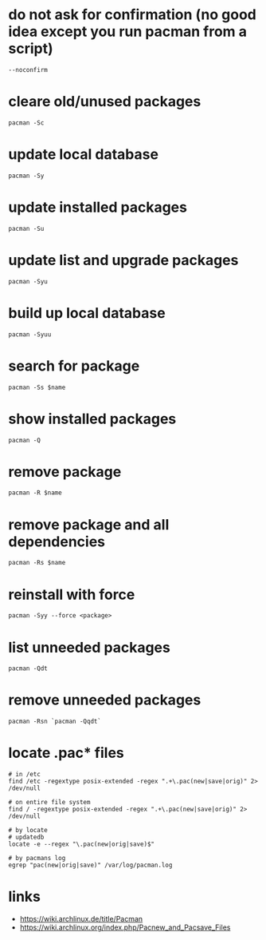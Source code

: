 # do not ask for confirmation (no good idea except you run pacman from a script)

    --noconfirm

# cleare old/unused packages

    pacman -Sc

# update local database

    pacman -Sy

# update installed packages

    pacman -Su

# update list and upgrade packages

    pacman -Syu

# build up local database

    pacman -Syuu

# search for package

    pacman -Ss $name

# show installed packages

    pacman -Q

# remove package

    pacman -R $name

# remove package and all dependencies

    pacman -Rs $name

# reinstall with force

    pacman -Syy --force <package>

# list unneeded packages

    pacman -Qdt

# remove unneeded packages

    pacman -Rsn `pacman -Qqdt`

# locate .pac* files

    # in /etc
    find /etc -regextype posix-extended -regex ".+\.pac(new|save|orig)" 2> /dev/null

    # on entire file system
    find / -regextype posix-extended -regex ".+\.pac(new|save|orig)" 2> /dev/null

    # by locate
    # updatedb
    locate -e --regex "\.pac(new|orig|save)$"

    # by pacmans log
    egrep "pac(new|orig|save)" /var/log/pacman.log

# links

* https://wiki.archlinux.de/title/Pacman
* https://wiki.archlinux.org/index.php/Pacnew_and_Pacsave_Files
